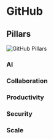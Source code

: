 # GitHub

## Pillars

![GitHub Pillars](https://learn.microsoft.com/en-us/training/github/introduction-to-github/media/github-enterprise-platform.png)

### AI

### Collaboration

### Productivity

### Security

### Scale
